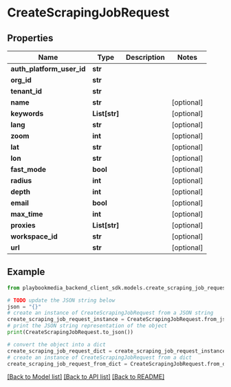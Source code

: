 # CreateScrapingJobRequest


## Properties

Name | Type | Description | Notes
------------ | ------------- | ------------- | -------------
**auth_platform_user_id** | **str** |  | 
**org_id** | **str** |  | 
**tenant_id** | **str** |  | 
**name** | **str** |  | [optional] 
**keywords** | **List[str]** |  | [optional] 
**lang** | **str** |  | [optional] 
**zoom** | **int** |  | [optional] 
**lat** | **str** |  | [optional] 
**lon** | **str** |  | [optional] 
**fast_mode** | **bool** |  | [optional] 
**radius** | **int** |  | [optional] 
**depth** | **int** |  | [optional] 
**email** | **bool** |  | [optional] 
**max_time** | **int** |  | [optional] 
**proxies** | **List[str]** |  | [optional] 
**workspace_id** | **str** |  | [optional] 
**url** | **str** |  | [optional] 

## Example

```python
from playbookmedia_backend_client_sdk.models.create_scraping_job_request import CreateScrapingJobRequest

# TODO update the JSON string below
json = "{}"
# create an instance of CreateScrapingJobRequest from a JSON string
create_scraping_job_request_instance = CreateScrapingJobRequest.from_json(json)
# print the JSON string representation of the object
print(CreateScrapingJobRequest.to_json())

# convert the object into a dict
create_scraping_job_request_dict = create_scraping_job_request_instance.to_dict()
# create an instance of CreateScrapingJobRequest from a dict
create_scraping_job_request_from_dict = CreateScrapingJobRequest.from_dict(create_scraping_job_request_dict)
```
[[Back to Model list]](../README.md#documentation-for-models) [[Back to API list]](../README.md#documentation-for-api-endpoints) [[Back to README]](../README.md)


